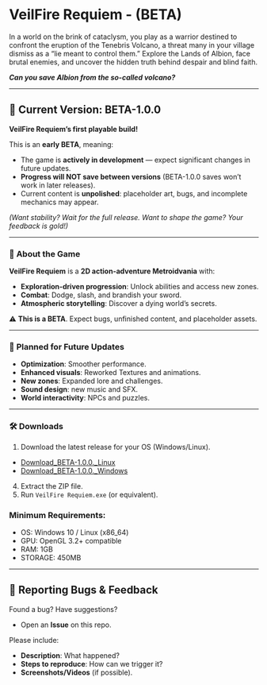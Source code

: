 # VeilFire Requiem - (BETA)  

In a world on the brink of cataclysm, you play as a warrior destined to confront the eruption of the Tenebris Volcano, a threat many in your village dismiss as a “lie meant to control them.” Explore the Lands of Albion, face brutal enemies, and uncover the hidden truth behind despair and blind faith.

***Can you save Albion from the so-called volcano?***

---

## 📌 Current Version: **BETA-1.0.0**  
**VeilFire Requiem’s first playable build!**  

This is an **early BETA**, meaning:  
- The game is **actively in development** — expect significant changes in future updates.  
- **Progress will NOT save between versions** (BETA-1.0.0 saves won’t work in later releases).  
- Current content is **unpolished**: placeholder art, bugs, and incomplete mechanics may appear.  

*(Want stability? Wait for the full release. Want to shape the game? Your feedback is gold!)*  

---

### 🚀 **About the Game**  
**VeilFire Requiem** is a **2D action-adventure Metroidvania** with:  
- **Exploration-driven progression**: Unlock abilities and access new zones.  
- **Combat**: Dodge, slash, and brandish your sword.  
- **Atmospheric storytelling**: Discover a dying world’s secrets.  

⚠️ **This is a BETA**. Expect bugs, unfinished content, and placeholder assets.  

--- 

### 🔮 **Planned for Future Updates**  
- **Optimization**: Smoother performance.  
- **Enhanced visuals**: Reworked Textures and animations.  
- **New zones**: Expanded lore and challenges.  
- **Sound design**: new music and SFX.  
- **World interactivity**: NPCs  and puzzles.  

---

### 🛠️ **Downloads**  
1. Download the latest release for your OS (Windows/Linux).
- [Download_BETA-1.0.0._Linux](https://github.com/AlejandroYanezMeseguer/VeilFire-Requiem/releases/download/BETA-1.0.0/Download_BETA-1.0.0_Linux.zip)
- [Download_BETA-1.0.0._Windows](https://github.com/AlejandroYanezMeseguer/VeilFire-Requiem/releases/download/BETA-1.0.0/Download_BETA-1.0.0_Windows.zip)  
4. Extract the ZIP file.  
5. Run `VeilFire Requiem.exe` (or equivalent).  

### **Minimum Requirements**:  
- OS: Windows 10 / Linux (x86_64)  
- GPU: OpenGL 3.2+ compatible  
- RAM: 1GB  
- STORAGE: 450MB

---

## 🐛 **Reporting Bugs & Feedback**  
Found a bug? Have suggestions?  
- Open an **Issue** on this repo.  

Please include:  
- **Description**: What happened?  
- **Steps to reproduce**: How can we trigger it?  
- **Screenshots/Videos** (if possible).  
  
 

